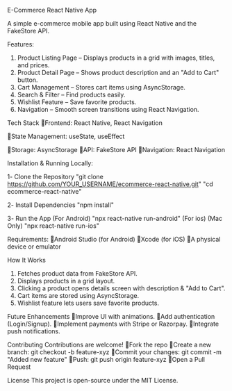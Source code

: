 E-Commerce React Native App

A simple e-commerce mobile app built using React Native and the FakeStore API. 

Features:
1. Product Listing Page – Displays products in a grid with images, titles, and prices.
2. Product Detail Page – Shows product description and an "Add to Cart" button.
3. Cart Management – Stores cart items using AsyncStorage.
4. Search & Filter – Find products easily.
5. Wishlist Feature – Save favorite products.
6. Navigation – Smooth screen transitions using React Navigation.


Tech Stack
🔹Frontend: React Native, React Navigation

🔹State Management: useState, useEffect

🔹Storage: AsyncStorage
🔹API: FakeStore API
🔹Navigation: React Navigation


Installation & Running Locally:

1️- Clone the Repository
"git clone https://github.com/YOUR_USERNAME/ecommerce-react-native.git"
"cd ecommerce-react-native"

2️- Install Dependencies
"npm install"

3️- Run the App (For Android)
"npx react-native run-android"
 (For ios) (Mac Only)
"npx react-native run-ios"



Requirements:
🔹Android Studio (for Android)
🔹Xcode (for iOS)
🔹A physical device or emulator


How It Works
1. Fetches product data from FakeStore API.
2. Displays products in a grid layout.
3. Clicking a product opens details screen with description & "Add to Cart".
4. Cart items are stored using AsyncStorage.
5. Wishlist feature lets users save favorite products.

Future Enhancements
🔹Improve UI with animations.
🔹Add authentication (Login/Signup).
🔹Implement payments with Stripe or Razorpay.
🔹Integrate push notifications.


Contributing
Contributions are welcome! 
🔹Fork the repo
🔹Create a new branch: git checkout -b feature-xyz
🔹Commit your changes: git commit -m "Added new feature"
🔹Push: git push origin feature-xyz
🔹Open a Pull Request


License
This project is open-source under the MIT License.

